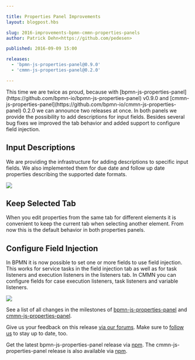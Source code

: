 ```yaml
---

title: Properties Panel Improvements
layout: blogpost.hbs

slug: 2016-improvements-bpmn-cmmn-properties-panels
author: Patrick Dehn<https://github.com/pedesen>

published: 2016-09-09 15:00

releases:
  - 'bpmn-js-properties-panel@0.9.0'
  - 'cmmn-js-properties-panel@0.2.0'

---
```


<p class="introduction">
  This time we are twice as proud, because with [bpmn-js-properties-panel](https://github.com/bpmn-io/bpmn-js-properties-panel) v0.9.0 and [cmmn-js-properties-panel](https://github.com/bpmn-io/cmmn-js-properties-panel) 0.2.0 we can announce two releases at once. In both panels we provide the possibility to add descriptions for input fields. Besides several bug fixes we improved the tab behavior and added support to configure field injection.
</p>

<!-- continue -->

## Input Descriptions

We are providing the infrastructure for adding descriptions to specific input fields. We also implemented them for due date and follow up date properties describing the supported date formats.

<div class="figure">
  <img src="{{ assets }}/attachments/blog/2016/014-input-description.png">
</div>

## Keep Selected Tab

When you edit properties from the same tab for different elements it is convenient to keep the current tab when selecting another
element. From now this is the default behavior in both properties panels.

## Configure Field Injection

In BPMN it is now possible to set one or more fields to use field injection. This works for service tasks in the field injection tab as well as for task listeners and execution listeners in the listeners tab. In CMMN you can configure fields for case execution listeners, task listeners and variable listeners.

<div class="figure">
  <img src="{{ assets }}/attachments/blog/2016/014-field-injection.png">
</div>

See a list of all changes in the milestones of [bpmn-js-properties-panel](https://github.com/bpmn-io/bpmn-js-properties-panel/milestone/12?closed=1) and [cmmn-js-properties-panel](https://github.com/bpmn-io/cmmn-js-properties-panel/milestone/2?closed=1).

Give us your feedback on this release [via our forums](https://forum.bpmn.io). Make sure to [follow us](https://twitter.com/bpmn_io) to stay up to date, too.

Get the latest bpmn-js-properties-panel release via [npm](https://www.npmjs.com/package/bpmn-js-properties-panel). The cmmn-js-properties-panel release is also available via [npm](https://www.npmjs.com/package/cmmn-js-properties-panel).
